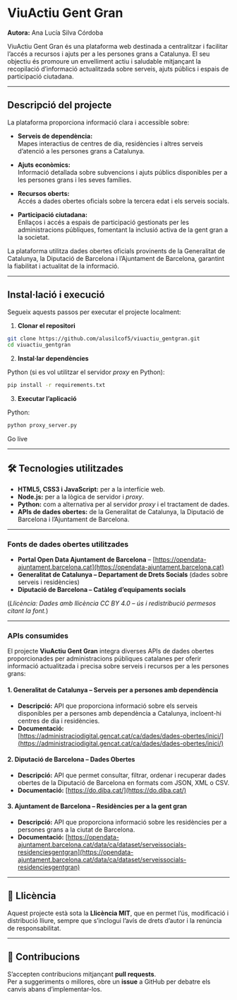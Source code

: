 # **ViuActiu Gent Gran**

**Autora:** Ana Lucía Silva Córdoba  

ViuActiu Gent Gran és una plataforma web destinada a centralitzar i facilitar l’accés a recursos i ajuts per a les persones grans a Catalunya. El seu objectiu és promoure un envelliment actiu i saludable mitjançant la recopilació d’informació actualitzada sobre serveis, ajuts públics i espais de participació ciutadana.  

---

## **Descripció del projecte**

La plataforma proporciona informació clara i accessible sobre:  

- **Serveis de dependència:**  
  Mapes interactius de centres de dia, residències i altres serveis d’atenció a les persones grans a Catalunya.  

- **Ajuts econòmics:**  
  Informació detallada sobre subvencions i ajuts públics disponibles per a les persones grans i les seves famílies.  

- **Recursos oberts:**  
  Accés a dades obertes oficials sobre la tercera edat i els serveis socials.  

- **Participació ciutadana:**  
  Enllaços i accés a espais de participació gestionats per les administracions públiques, fomentant la inclusió activa de la gent gran a la societat.  

La plataforma utilitza dades obertes oficials provinents de la Generalitat de Catalunya, la Diputació de Barcelona i l’Ajuntament de Barcelona, garantint la fiabilitat i actualitat de la informació.  

---

## **Instal·lació i execució**

Segueix aquests passos per executar el projecte localment:

1. **Clonar el repositori**
```bash
git clone https://github.com/alusilcof5/viuactiu_gentgran.git
cd viuactiu_gentgran
```

2. **Instal·lar dependències**

Python (si es vol utilitzar el servidor *proxy* en Python):  
```bash
pip install -r requirements.txt
```

3. **Executar l’aplicació**

Python:  
```bash
python proxy_server.py
```
Go live  

---

## **🛠 Tecnologies utilitzades**

- **HTML5, CSS3 i JavaScript:** per a la interfície web.  
- **Node.js:** per a la lògica de servidor i *proxy*.  
- **Python:** com a alternativa per al servidor *proxy* i el tractament de dades.  
- **APIs de dades obertes:** de la Generalitat de Catalunya, la Diputació de Barcelona i l’Ajuntament de Barcelona.  

---

### **Fonts de dades obertes utilitzades**

- **Portal Open Data Ajuntament de Barcelona** – [https://opendata-ajuntament.barcelona.cat](https://opendata-ajuntament.barcelona.cat)  
- **Generalitat de Catalunya – Departament de Drets Socials** (dades sobre serveis i residències)  
- **Diputació de Barcelona – Catàleg d’equipaments socials**  

(*Llicència: Dades amb llicència CC BY 4.0 – ús i redistribució permesos citant la font.*)

---

### **APIs consumides**

El projecte **ViuActiu Gent Gran** integra diverses APIs de dades obertes proporcionades per administracions públiques catalanes per oferir informació actualitzada i precisa sobre serveis i recursos per a les persones grans:

#### 1. Generalitat de Catalunya – Serveis per a persones amb dependència

- **Descripció:** API que proporciona informació sobre els serveis disponibles per a persones amb dependència a Catalunya, incloent-hi centres de dia i residències.  
- **Documentació:** [https://administraciodigital.gencat.cat/ca/dades/dades-obertes/inici/](https://administraciodigital.gencat.cat/ca/dades/dades-obertes/inici/)

#### 2. Diputació de Barcelona – Dades Obertes

- **Descripció:** API que permet consultar, filtrar, ordenar i recuperar dades obertes de la Diputació de Barcelona en formats com JSON, XML o CSV.  
- **Documentació:** [https://do.diba.cat/](https://do.diba.cat/)

#### 3. Ajuntament de Barcelona – Residències per a la gent gran

- **Descripció:** API que proporciona informació sobre les residències per a persones grans a la ciutat de Barcelona.  
- **Documentació:** [https://opendata-ajuntament.barcelona.cat/data/ca/dataset/serveissocials-residenciesgentgran](https://opendata-ajuntament.barcelona.cat/data/ca/dataset/serveissocials-residenciesgentgran)

---

## **📄 Llicència**

Aquest projecte està sota la **Llicència MIT**, que en permet l’ús, modificació i distribució lliure, sempre que s’inclogui l’avís de drets d’autor i la renúncia de responsabilitat.

---

## **🤝 Contribucions**

S’accepten contribucions mitjançant **pull requests**.  
Per a suggeriments o millores, obre un **issue** a GitHub per debatre els canvis abans d’implementar-los.



